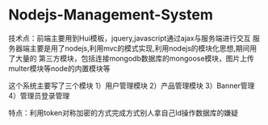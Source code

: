 # Nodejs-Management-System

技术点：前端主要用到Hui模板，jquery,javascript通过ajax与服务端进行交互
服务器端主要是用了nodejs,利用mvc的模式实现,利用nodejs的模块化思想,期间用了大量的
第三方模块，包括连接mongodb数据库的mongoose模块，图片上传multer模块等node的内置模块等

这个系统主要写了三个模块
1）用户管理模块
2）产品管理模块
3）Banner管理
4）管理员登录管理

特点：利用token对称加密的方式完成方式别人拿自己Id操作数据库的嫌疑
